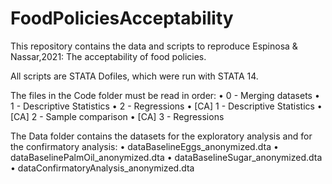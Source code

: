 # FoodPoliciesAcceptability
This repository contains the data and scripts to reproduce Espinosa & Nassar,2021: The acceptability of food policies.

All scripts are STATA Dofiles, which were run with STATA 14. 

The files in the Code folder must be read in order: 
• 0 - Merging datasets
• 1 - Descriptive Statistics
• 2 - Regressions
• [CA] 1 - Descriptive Statistics 
• [CA] 2 - Sample comparison
• [CA] 3 - Regressions

The Data folder contains the datasets for the exploratory analysis and for the confirmatory analysis:
• dataBaselineEggs_anonymized.dta
• dataBaselinePalmOil_anonymized.dta
• dataBaselineSugar_anonymized.dta
• dataConfirmatoryAnalysis_anonymized.dta
